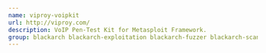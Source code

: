 ```yaml
---
name: viproy-voipkit
url: http://viproy.com/
description: VoIP Pen-Test Kit for Metasploit Framework.
group: blackarch blackarch-exploitation blackarch-fuzzer blackarch-scanner
---
```

